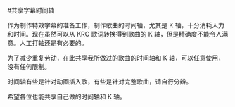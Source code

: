 #共享字幕时间轴

作为制作特效字幕的准备工作，制作歌曲的时间轴，尤其是 K 轴，十分消耗人力和时间。现在虽然可以从 KRC 歌词转换得到歌曲的 K 轴，但是精确度不能令人满意。人工打轴还是有必要的。

为了减少重复劳动，在此共享我所做过的歌曲的时间轴和 K 轴，可以任意使用，没有任何限制。

时间轴有些是针对动画插入歌，有些是针对完整歌曲，请自行分辨。

希望各位也能共享自己做的时间轴和 K 轴。